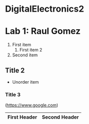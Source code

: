 # DigitalElectronics2
# Lab 1: Raul Gomez
1. First item
   1. First item 2
2. Second item
## Title 2

  * Unorder item

### Title 3

(https://www.google.com)


First Header | Second Header
------------ | -------------

